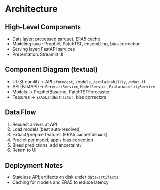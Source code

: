# Architecture

## High-Level Components
- Data layer: processed parquet, ERA5 cache
- Modeling layer: Prophet, PatchTST, ensembling, bias correction
- Serving layer: FastAPI services
- Presentation: Streamlit UI

## Component Diagram (textual)
- UI (Streamlit)
  -> API `/forecast`, `/models`, `/explainability`, `/what-if`
- API (FastAPI)
  -> `ForecastService`, `ModelService`, `ExplainabilityService`
- Models
  -> ProphetBaseline, PatchTSTForecaster
- Features
  -> `ERA5LandExtractor`, bias correctors

## Data Flow
1) Request arrives at API
2) Load models (best auto-resolved)
3) Extract/prepare features (ERA5 cache/fallback)
4) Predict per model, apply bias correction
5) Blend predictions, add uncertainty
6) Return to UI

## Deployment Notes
- Stateless API; artifacts on disk under `data/artifacts`
- Caching for models and ERA5 to reduce latency
